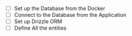 - [ ] Set up the Database from the Docker
- [ ] Connect to the Database from the Application
- [ ] Set up Drizzle ORM
- [ ] Define All the entities